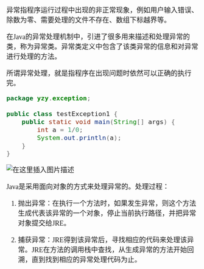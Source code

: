 <font size = 4 face = "黑体">

异常指程序运行过程中出现的非正常现象，例如用户输入错误、除数为零、需要处理的文件不存在、数组下标越界等。

在Java的异常处理机制中，引进了很多用来描述和处理异常的类，称为异常类。异常类定义中包含了该类异常的信息和对异常进行处理的方法。

所谓异常处理，就是指程序在出现问题时依然可以正确的执行完。

```java
package yzy.exception;

public class testException1 {
	public static void main(String[] args) {
		int a = 1/0;
		System.out.println(a);
	}
}
```



![在这里插入图片描述](https://img-blog.csdnimg.cn/20200202134435725.png?x-oss-process=image/watermark,type_ZmFuZ3poZW5naGVpdGk,shadow_10,text_aHR0cHM6Ly9ibG9nLmNzZG4ubmV0L3FxXzQzODA4NzAw,size_16,color_FFFFFF,t_70)




Java是采用面向对象的方式来处理异常的。处理过程：

1. 抛出异常：在执行一个方法时，如果发生异常，则这个方法生成代表该异常的一个对象，停止当前执行路径，并把异常对象提交给JRE。

2.  捕获异常：JRE得到该异常后，寻找相应的代码来处理该异常。JRE在方法的调用栈中查找，从生成异常的方法开始回溯，直到找到相应的异常处理代码为止。


</font>